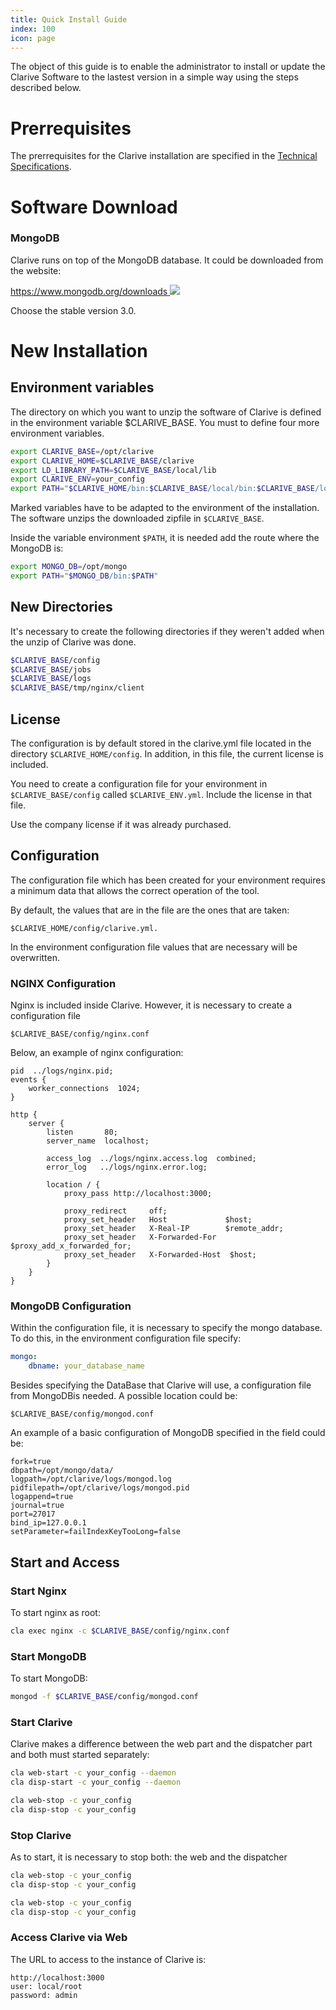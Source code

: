 ```yaml
---
title: Quick Install Guide
index: 100
icon: page
---
```


The object of this guide is to enable the administrator to install or update the Clarive Software to the lastest version
in a simple way using the steps described below.

# Prerrequisites

The prerrequisites for the Clarive installation are specified in the [Technical Specifications](/setup/specs).

# Software Download

<!-- Waiting for a solution to how customers can download Clarive software

The Clarive installable files are available here:

[http://www.clarive.com/install <img class='ext-link' src='/static/images/icons/window-new.svg'
/>](http://www.clarive.com/install)

In case you don’t find a good version for your operating system, please contact our support at `support@clarive.com`.

Follow the steps specified in the install website.  In this guide this information is extended for the users that need
it. -->

### MongoDB

Clarive runs on top of the MongoDB database.  It could be downloaded from the website:

[https://www.mongodb.org/downloads <img class='ext-link' src='/static/images/icons/window-new.svg'
/>](https://www.mongodb.org/downloads )

Choose the stable version 3.0.

# New Installation

## Environment variables

The directory on which you want to unzip the software of Clarive is defined in the environment variable $CLARIVE_BASE.
You must to define four more environment variables.

```bash
export CLARIVE_BASE=/opt/clarive
export CLARIVE_HOME=$CLARIVE_BASE/clarive
export LD_LIBRARY_PATH=$CLARIVE_BASE/local/lib
export CLARIVE_ENV=your_config
export PATH="$CLARIVE_HOME/bin:$CLARIVE_BASE/local/bin:$CLARIVE_BASE/local/sbin:$PATH"
```

Marked variables have to be adapted to the environment of the installation. The software unzips the downloaded zipfile
in `$CLARIVE_BASE`.

Inside the variable environment `$PATH`, it is needed add the route where the MongoDB is:

```bash
export MONGO_DB=/opt/mongo
export PATH="$MONGO_DB/bin:$PATH"
```

## New Directories

It's necessary to create the following directories if they weren't added when the unzip of Clarive was done.

```bash
$CLARIVE_BASE/config
$CLARIVE_BASE/jobs
$CLARIVE_BASE/logs
$CLARIVE_BASE/tmp/nginx/client
```

## License

The configuration is by default stored in the clarive.yml file located in the directory `$CLARIVE_HOME/config`. In
addition, in this file, the current license is included.

You need to create a configuration file for your environment in `$CLARIVE_BASE/config` called `$CLARIVE_ENV.yml`.
Include the license in that file.

Use the company license if it was already purchased.

## Configuration

The configuration file which has been created for your environment requires a minimum data that allows the correct
operation of the tool.

By default, the values that are in the file are the ones that are taken:

    $CLARIVE_HOME/config/clarive.yml.

In the environment configuration file values that are necessary will be overwritten.

### NGINX Configuration

Nginx is included inside Clarive. However, it is necessary to create a configuration file

    $CLARIVE_BASE/config/nginx.conf

Below, an example of nginx configuration:

```nginx
pid  ../logs/nginx.pid;
events {
    worker_connections  1024;
}

http {
    server {
        listen       80;
        server_name  localhost;

        access_log  ../logs/nginx.access.log  combined;
        error_log   ../logs/nginx.error.log;

        location / {
            proxy_pass http://localhost:3000;

            proxy_redirect     off;
            proxy_set_header   Host             $host;
            proxy_set_header   X-Real-IP        $remote_addr;
            proxy_set_header   X-Forwarded-For  $proxy_add_x_forwarded_for;
            proxy_set_header   X-Forwarded-Host  $host;
        }
    }
}
```

### MongoDB Configuration

Within the configuration file, it is necessary to specify the mongo database.  To do this, in the environment
configuration file specify:

``` yaml
mongo:
    dbname: your_database_name
```

Besides specifying the DataBase that Clarive will use, a configuration file from MongoDBis needed.  A possible location
could be:

    $CLARIVE_BASE/config/mongod.conf

An example of a basic configuration of MongoDB specified in the field could be:

```properties
fork=true
dbpath=/opt/mongo/data/
logpath=/opt/clarive/logs/mongod.log
pidfilepath=/opt/clarive/logs/mongod.pid
logappend=true
journal=true
port=27017
bind_ip=127.0.0.1
setParameter=failIndexKeyTooLong=false
```

## Start and Access

### Start Nginx

To start nginx as root:

```bash
cla exec nginx -c $CLARIVE_BASE/config/nginx.conf
```

### Start MongoDB

To start MongoDB:

```bash
mongod -f $CLARIVE_BASE/config/mongod.conf
```

### Start Clarive

Clarive makes a difference between the web part and the dispatcher part and both must started separately:

```bash
cla web-start -c your_config --daemon
cla disp-start -c your_config --daemon

cla web-stop -c your_config
cla disp-stop -c your_config
```

### Stop Clarive

As to start, it is necessary to stop both: the web and the dispatcher

```bash
cla web-stop -c your_config
cla disp-stop -c your_config

cla web-stop -c your_config
cla disp-stop -c your_config
```

### Access Clarive via Web

The URL to access to the instance of Clarive is:

    http://localhost:3000
    user: local/root
    password: admin
